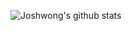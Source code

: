 ![Joshwong's github stats](https://github-readme-stats.vercel.app/api?username=Joshwoooooooooooooooooooooooooooooooong&show_icons=true&count_private=true)
